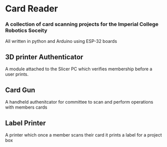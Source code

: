 # Card Reader

### A collection of card scanning projects for the Imperial College Robotics Soceity

All written in python and Arduino using ESP-32 boards


## 3D printer Authenticator
A module attached to the Slicer PC which verifies membership before a user prints.


## Card Gun
A handheld authenitcator for committee to scan and perform operations with members cards



## Label Printer
A printer which once a member scans their card it prints a label for a project box
